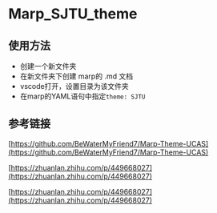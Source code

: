 # Marp_SJTU_theme

## 使用方法

- 创建一个新文件夹
- 在新文件夹下创建 marp的 .md 文档
- vscode打开，设置目录为该文件夹
- 在marp的YAML语句中指定`theme: SJTU`


## 参考链接
[https://github.com/BeWaterMyFriend7/Marp-Theme-UCAS](https://github.com/BeWaterMyFriend7/Marp-Theme-UCAS)

[https://zhuanlan.zhihu.com/p/449668027](https://zhuanlan.zhihu.com/p/449668027)

[https://zhuanlan.zhihu.com/p/449668027](https://zhuanlan.zhihu.com/p/449668027)

